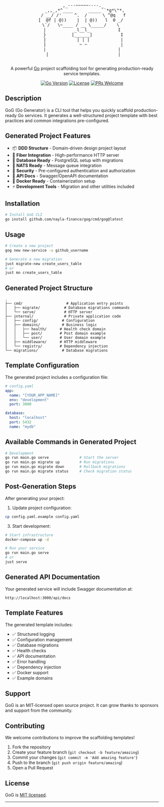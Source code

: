 <p align="center">
  <pre align="center">
          ,_---~~~~~----._         
   _,,_,*^____      _____``*g*\"*, 
  / __/ /'     ^.  /      \ ^@q   f 
 [  @f | @))    |  | @))   l  0 _/  
  \`/   \~____ / __ \_____/    \   
   |           _l__l_           I   
   }          [______]           I  
   ]            | | |            |  
   ]             ~ ~             |  
   |                            |   
    |                           |   
  </pre>
</p>


<p align="center">
  A powerful <a href="https://go.dev" target="_blank">Go</a> project scaffolding tool for generating production-ready service templates.
</p>

<p align="center">
  <a href="#"><img src="https://img.shields.io/badge/go-1.23+-00ADD8?style=flat&logo=go" alt="Go Version" /></a>
  <a href="#"><img src="https://img.shields.io/badge/license-MIT-blue.svg" alt="License" /></a>
  <a href="#"><img src="https://img.shields.io/badge/PRs-welcome-brightgreen.svg" alt="PRs Welcome" /></a>
</p>

## Description

GoG (Go Generator) is a CLI tool that helps you quickly scaffold production-ready Go services. It generates a well-structured project template with best practices and common integrations pre-configured.

## Generated Project Features

- 📦 **DDD Structure** - Domain-driven design project layout
- 🚀 **Fiber Integration** - High-performance HTTP server
- 🔄 **Database Ready** - PostgreSQL setup with migrations
- 📨 **NATS Ready** - Message queue integration
- 🔐 **Security** - Pre-configured authentication and authorization
- 📝 **API Docs** - Swagger/OpenAPI documentation
- 🐳 **Docker Ready** - Containerization setup
- ⚡ **Development Tools** - Migration and other utilities included

## Installation

```bash
# Install GoG CLI
go install github.com/nayla-finance/gog/cmd/gog@latest
```

## Usage

```bash
# Create a new project
gog new new-service -u github_username

# Generate a new migration
just migrate-new create_users_table
# or 
just mn create_users_table
```

## Generated Project Structure

```
.
├── cmd/                    # Application entry points
│   ├── migrate/           # Database migrations commands
│   └── serve/             # HTTP server
├── internal/              # Private application code
│   ├── config/           # Configuration
│   ├── domains/          # Business logic
│   │   ├── health/      # Health check domain
│   │   ├── post/        # Post domain example
│   │   └── user/        # User domain example
│   ├── middleware/      # HTTP middleware
│   └── registry/        # Dependency injection
└── migrations/           # Database migrations
```

## Template Configuration

The generated project includes a configuration file:

```yaml
# config.yaml
app:
  name: "[YOUR_APP_NAME]"
  env: "development"
  port: 3000

database:
  host: "localhost"
  port: 5432
  name: "mydb"
```

## Available Commands in Generated Project

```bash
# Development
go run main.go serve              # Start the server
go run main.go migrate up         # Run migrations
go run main.go migrate down       # Rollback migrations
go run main.go migrate status     # Check migration status
```

## Post-Generation Steps

After generating your project:

1. Update project configuration:
```bash
cp config.yaml.example config.yaml
```


3. Start development:
```bash
# Start infrastructure
docker-compose up -d

# Run your service
go run main.go serve
# or
just serve
```

## Generated API Documentation

Your generated service will include Swagger documentation at:
```
http://localhost:3000/api/docs
```

## Template Features

The generated template includes:

- ✅ Structured logging
- ✅ Configuration management
- ✅ Database migrations
- ✅ Health checks
- ✅ API documentation
- ✅ Error handling
- ✅ Dependency injection
- ✅ Docker support
- ✅ Example domains

## Support

GoG is an MIT-licensed open source project. It can grow thanks to sponsors and support from the community.


## Contributing

We welcome contributions to improve the scaffolding templates!

1. Fork the repository
2. Create your feature branch (`git checkout -b feature/amazing`)
3. Commit your changes (`git commit -m 'Add amazing feature'`)
4. Push to the branch (`git push origin feature/amazing`)
5. Open a Pull Request

## License

GoG is [MIT licensed](LICENSE).

---